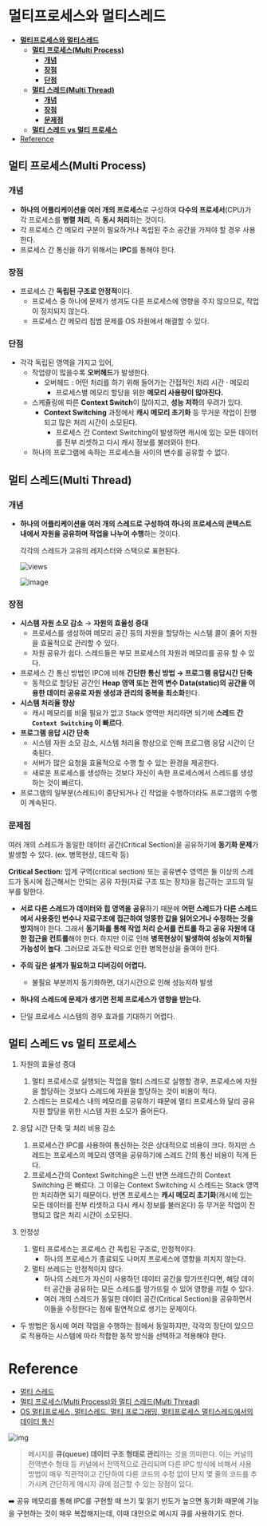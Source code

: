 # **멀티프로세스와 멀티스레드**

- [**멀티프로세스와 멀티스레드**](#멀티프로세스와-멀티스레드)
  - [**멀티 프로세스(Multi Process)**](#멀티-프로세스multi-process)
    - [**개념**](#개념)
    - [**장점**](#장점)
    - [**단점**](#단점)
  - [**멀티 스레드(Multi Thread)**](#멀티-스레드multi-thread)
    - [**개념**](#개념-1)
    - [**장점**](#장점-1)
    - [**문제점**](#문제점)
  - [**멀티 스레드 vs 멀티 프로세스**](#멀티-스레드-vs-멀티-프로세스)
- [Reference](#reference)

## **멀티 프로세스(Multi Process)**

### **개념**

- **하나의 어플리케이션을 여러 개의 프로세스**로 구성하여 **다수의 프로세서**(CPU)가 각 프로세스를 **병렬 처리**, 즉 **동시 처리**하는 것이다.
- 각 프로세스 간 메모리 구분이 필요하거나 독립된 주소 공간을 가져야 할 경우 사용한다.
- 프로세스 간 통신을 하기 위해서는 **IPC**를 통해야 한다.


### **장점**

- 프로세스 간 **독립된 구조로 안정적**이다.
  - 프로세스 중 하나에 문제가 생겨도 다른 프로세스에 영향을 주지 않으므로, 작업이 정지되지 않는다.
  - 프로세스 간 메모리 침범 문제를 OS 차원에서 해결할 수 있다.

### **단점**

- 각각 독립된 영역을 가지고 있어, 
  - 작업량이 많을수록 **오버헤드**가 발생한다.
    - 오버헤드 : 어떤 처리를 하기 위해 들어가는 간접적인 처리 시간 · 메모리
      - 프로세스별 메모리 할당을 위한 **메모리 사용량이 많아진다.**
  - 스케쥴링에 따른 **Context Switch**이 많아지고, **성능 저하**의 우려가 있다.
    - **Context Switching** 과정에서 **캐시 메모리 초기화** 등 무거운 작업이 진행되고 많은 처리 시간이 소모된다.
      - 프로세스 간 Context Switching이 발생하면 캐시에 있는 모든 데이터를 전부 리셋하고 다시 캐시 정보를 불러와야 한다.
  - 하나의 프로그램에 속하는 프로세스들 사이의 변수를 공유할 수 없다.

## **멀티 스레드(Multi Thread)**

### **개념**

- **하나의 어플리케이션을 여러 개의 스레드로 구성하여 하나의 프로세스의 콘텍스트 내에서 자원을 공유하며 작업을 나누어 수행**하는 것이다.
  
  각각의 스레드가 고유의 레지스터와 스택으로 표현된다.
  
  ![views](https://wayhome25.github.io/assets/post-img/cs/thread.png)
  
  ![image](https://user-images.githubusercontent.com/52997401/225191885-49a89e34-736d-4030-8f66-ac748479e268.png)
  

### **장점**

- **시스템 자원 소모 감소** → **자원의 효율성 증대**
  - 프로세스를 생성하여 메모리 공간 등의 자원을 할당하는 시스템 콜이 줄어 자원을 효율적으로 관리할 수 있다.
  - 자원 공유가 쉽다. 스레드들은 부모 프로세스의 자원과 메모리를 공유 할 수 있다.
- 프로세스 간 통신 방법인 IPC에 비해 **간단한 통신 방법 → 프로그램 응답시간 단축**
  - 동적으로 할당된 공간인 **Heap 영역 또는 전역 변수 Data(static)의 공간을 이용한 데이터 공유로 자원 생성과 관리의 중복을 최소화**한다.
- **시스템 처리율 향상**
  - 캐시 메모리를 비울 필요가 없고 Stack 영역만 처리하면 되기에 **스레드 간 `Context Switching` 이 빠르다**.
- **프로그램 응답 시간 단축**
  - 시스템 자원 소모 감소, 시스템 처리율 향상으로 인해 프로그램 응답 시간이 단축된다.
  - 서버가 많은 요청을 효율적으로 수행 할 수 있는 환경을 제공한다.
  - 새로운 프로세스를 생성하는 것보다 자신이 속한 프로세스에서 스레드를 생성하는 것이 빠르다.
- 프로그램의 일부분(스레드)이 중단되거나 긴 작업을 수행하더라도 프로그램의 수행이 계속된다.

### **문제점**

여러 개의 스레드가 동일한 데이터 공간(Critical Section)을 공유하기에 **동기화 문제**가 발생할 수 있다. (ex. 병목현상, 데드락 등)

**Critical Section:** 임계 구역(critical section) 또는 공유변수 영역은 둘 이상의 스레드가 동시에 접근해서는 안되는 공유 자원(자료 구조 또는 장치)을 접근하는 코드의 일부를 말한다.

- **서로 다른 스레드가 데이터와 힙 영역을 공유**하기 때문에 **어떤 스레드가 다른 스레드에서 사용중인 변수나 자료구조에 접근하여 엉뚱한 값을 읽어오거나 수정하는 것을 방지**해야 한다. 그래서 **동기화를 통해 작업 처리 순서를 컨트롤 하고 공유 자원에 대한 접근을 컨트롤**해야 한다. 하지만 이로 인해 **병목현상이 발생하여 성능이 저하될 가능성이 높다**. 그러므로 과도한 락으로 인한 병목현상을 줄여야 한다.

- **주의 깊은 설계가 필요하고 디버깅이 어렵다.**
  
  - 불필요 부분까지 동기화하면, 대기시간으로 인해 성능저하 발생

- **하나의 스레드에 문제가 생기면 전체 프로세스가 영향을 받는다.**

- 단일 프로세스 시스템의 경우 효과를 기대하기 어렵다.

## **멀티 스레드 vs 멀티 프로세스**

1. 자원의 효율성 증대
   
   1) 멀티 프로세스로 실행되는 작업을 멀티 스레드로 실행할 경우, 프로세스에 자원을 할당하는 것보다 스레드에 자원을 할당하는 것이 비용이 적다.
   2) 스레드는 프로세스 내의 메모리를 공유하기 때문에 멀티 프로세스와 달리 공유 자원 할당을 위한 시스템 자원 소모가 줄어든다.

2. 응답 시간 단축 및 처리 비용 감소
   
   1) 프로세스간 IPC를 사용하여 통신하는 것은 상대적으로 비용이 크다. 하지만 스레드는 프로세스의 메모리 영역을 공유하기에 스레드 간의 통신 비용이 적게 든다.
   2) 프로세스간의 Context Switching은 느린 반면 쓰레드간의 Context Switching 은 빠르다. 그 이유는 Context Switching 시 스레드는 Stack 영역만 처리하면 되기 때문이다. 반면 프로세스는 **캐시 메모리 초기화**(캐시에 있는 모든 데이터를 전부 리셋하고 다시 캐시 정보를 불러온다) 등 무거운 작업이 진행되고 많은 처리 시간이 소모된다.

3. 안정성
   
   1) 멀티 프로세스는 프로세스 간 독립된 구조로, 안정적이다.
      - 하나의 프로세스가 종료되도 나머지 프로세스에 영향을 끼치지 않는다.
   2) 멀티 쓰레드는 안정적이지 않다.
      - 하나의 스레드가 자신이 사용하던 데이터 공간을 망가뜨린다면, 해당 데이터 공간을 공유하는 모든 스레드를 망가뜨릴 수 있어 영향을 끼칠 수 있다.
      - 여러 개의 스레드가 동일한 데이터 공간(Critical Section)을 공유하면서 이들을 수정한다는 점에 필연적으로 생기는 문제이다.
- 두 방법은 동시에 여러 작업을 수행하는 점에서 동일하지만, 각각의 장단이 있으므로 적용하는 시스템에 따라 적합한 동작 방식을 선택하고 적용해야 한다.

# Reference

- [멀티 스레드](https://github.com/JaeYeopHan/Interview_Question_for_Beginner/tree/master/OS#%EB%A9%80%ED%8B%B0-%EC%8A%A4%EB%A0%88%EB%93%9C)
- [멀티 프로세스(Multi Process)와 멀티 스레드(Multi Thread)](https://wooody92.github.io/os/%EB%A9%80%ED%8B%B0-%ED%94%84%EB%A1%9C%EC%84%B8%EC%8A%A4%EC%99%80-%EB%A9%80%ED%8B%B0-%EC%8A%A4%EB%A0%88%EB%93%9C/#%EA%B0%9C%EB%85%90)
- [OS 멀티프로세스, 멀티스레드, 멀티 프로그래밍, 멀티프로세스 멀티스레드에서의 데이터 통신](https://velog.io/@nnnyeong/OS-%EB%A9%80%ED%8B%B0%ED%94%84%EB%A1%9C%EC%84%B8%EC%8A%A4-%EB%A9%80%ED%8B%B0%EC%8A%A4%EB%A0%88%EB%93%9C-%EB%A9%80%ED%8B%B0-%ED%94%84%EB%A1%9C%EA%B7%B8%EB%9E%98%EB%B0%8D-%EB%A9%80%ED%8B%B0%ED%94%84%EB%A1%9C%EC%84%B8%EC%8A%A4-%EB%A9%80%ED%8B%B0%EC%8A%A4%EB%A0%88%EB%93%9C%EC%97%90%EC%84%9C%EC%9D%98-%EB%8D%B0%EC%9D%B4%ED%84%B0-%ED%86%B5%EC%8B%A0)

![img](https://velog.velcdn.com/images/yesoryeseul/post/f0cbeea1-77eb-4fc3-9bef-7c39f1844506/image.png)

> 메시지를 **큐(queue) 데이터 구조 형태로 관리**하는 것을 의미한다. 이는 커널의 전역변수 형태 등 커널에서 전역적으로 관리되며 다른 IPC 방식에 비해서 사용 방법이 매우 직관적이고 간단하여 다른 코드의 수정 없이 단지 몇 줄의 코드를 추가시켜 간단하게 메시지 큐에 접근할 수 있는 장점이 있다.

➡️ 공유 메모리를 통해 IPC를 구현할 때 쓰기 및 읽기 빈도가 높으면 동기화 때문에 기능을 구현하는 것이 매우 복잡해지는데, 이때 대안으로 메시지 큐를 사용하기도 한다.